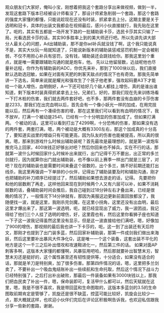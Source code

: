   观众朋友们大家好，俺叫小宝，刚想着把我这个套路分享出来做视频，做到一半，发现这套路下版本已经被设计师看没了，那设计师紧急削弱一个套路，那这个套路的强度大家懂的都懂，只能说趁现在还没有时装，抓紧拿去上分。这期主要是关于选明和冠卡，具体的出装文我都会在视频最后，感兴小伙直接就行，我先贴在这里了。呃的，其实有五都是一场开发下路的一批辅助装卡莎，选民卡莎其实只输了一局，光看选民卡莎的话，其实90多胜率上到的美大师还行吧。所以先讲先讲大部分人最关心的问题，Ad出辅助装，那不是你ad补兵就没钱了啊，这个我只能说真不是，其实大伙玩一局就知道了，只能说新版本的辅助装惩戒惩罚机制一定会被削弱，不仅不用担心补兵有惩罚，没有钱，辅助装还会跳钱给你。那我这里划个重点，就是唯一需要跟辅助沟通的就是炮车，他。
  先以让他留层数，近战呢他也尽量补远程，你作为有辅助装的ADC，你优先来补，那到了1000块以后，我们直接默认选助选冠敏，如果在对面有天肥的刺客天敌点的情况下也有奇效。那我先简单讲一下选名，简单来说就是耀光和强攻生了个孩子他老爹，强攻起码要A3下才能给一个敌人增伤，血明倒好，A一下还可给好几个敌人都挂上增伤，真的是谁出谁知道，剩下版本时装真得抓紧拿去上分。兄弟们，好的，那我们现在先来训练场看一下打木桩的伤害，我们就去两件套好吧，也不多，那两件套没有血崩的卡莎伤害是2233，那我们在出完血明以后，首先会有一个像小妖光一样的加成，在用完技能以后，然后再有一个凑续伤害的增，那在这里我们可以看到有血明的情况下，我不放W，打满一个被动是2541，已经有一个十分明显的伤害加成了。但如果打满两。
  个被动的话，这里可以看到打出了4299啊，十分恐怖的伤害，那如果没有选的两件套，两套打满，嗯，两个被动是大概有3300左右，那这个加成真的十分高了，要知道实战里的增益只有可能更高，因为队友的伤害也能被提高，所以真的很爽。嗯，那来到游戏什么时候出辅助装呢？首先最攻是最理想的，就是第一波炮车推完马上回家，400块钱正好够出对吧？然后你回来也不掉兵，实在不行的话，那就第一波什么时候回家什么时候补出来就行，出门记得千万不要出，出正常的多兰剑就行，因为就算你出门就出辅助装，也不像以前上赛季一样出门就是三层了，对吧？现在的辅助装也是需要时间来叠这个层数的，出个多兰，搞不好前期还能打出线杀，我这里再强调一下单排的小伙伴，记得出了辅助装要及时和辅助沟通，刚才也把辅助的补刀顺序已经提过了，然后辅助如果想去游走的话，记得。
  先要把你和他的层数刷了再走，这样他回来现在到时候两个人又有六层可以补，如果不消耗层数的话，叠辅助装时间会推后，我自己碰到过18分钟左右才叠出来，已经是很晚的情况了，一般情况下14分钟就有，那因为美服这边更新前面回放都没了，我随便找一波，就是这里，我刚杀完剑魔，在这里小拐角，这里还没有出血明，最后这里才爆出来了，那这第一波选明，呃，就已经显现出了威力，我一波团战，我记得给了他们三个人挂了选明的增伤，好，这里霞也有，然后这里你看狮子座也知道一下子这一波我记得虽然这里没有显示，但是这一波直接给他们满吧，嗯，好像加了900的增伤，那视频的最后我也讲一下卡莎的，呃，这一到了出装还有天后符文，那刚才也提到了出门装多蓝，然后回家补辅助装，那第一件成剑我们做出来海妖，然后这里要补出暴风大件净化Q，这是唯一一个这个装备，这套出装不平化的地方是这个一千三之后补出借攻和攻速鞋进化一，然后第三件的话。
  如果对面AP刺客多啊，这版本大家懂的都懂啊，风暴狂用吧哈，然后那就要补出智慧末刃，智慧末刃还是挺好的，这个属性甚至还有韧性提供等，十分适合，如果没有适合的话，那就是羊刀是特别爽，加了很多伤害。那第四件情况的话，嗯，这里把多兰剑卖了，不要补出一个吸血鬼结账补出一些续航和生命托取，然后这个情况下战斗力已经特别强了，之后打出补出破败，那最后一件装备如果有3000块钱以上，那我们把血民卖了补出一件，嗯，保命装即可，复活甲什么都可以，然后天赋就在这里，嗯，我是不很不喜欢，我是带回蓝和生命图取的，这版本多蓝剑的3.5的生命图取前期肯定是管够了，凯旋还是很不缺蓝，控蓝可能比较好，凯旋会比较少一点，那大概就这样，也欢迎小伙伴们完后在评论区积极啊告诉我，也欢迎私信跟我分享一些新的套路，谢谢。